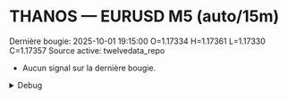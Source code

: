# THANOS — EURUSD M5 (auto/15m)
Dernière bougie: 2025-10-01 19:15:00  O=1.17334  H=1.17361  L=1.17330  C=1.17357
Source active: twelvedata_repo

- Aucun signal sur la dernière bougie.

<details><summary>Debug</summary>

- TD_API_KEY manquant.

</details>